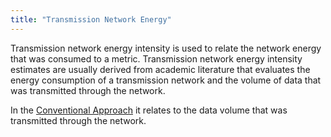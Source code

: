 ```yaml
---
title: "Transmission Network Energy"
---
```


Transmission network energy intensity is used to relate the network energy that was consumed to a metric.
Transmission network energy intensity estimates are usually derived from academic literature that evaluates the energy consumption of a transmission network and the volume of data that was transmitted through the network.

In the [Conventional Approach](energy/approaches/Conventional%20Approach.md) it relates to the data volume that was transmitted through the network.
